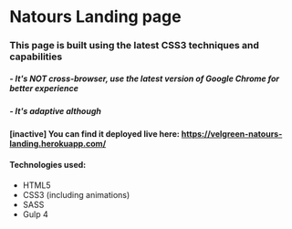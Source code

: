 # Natours Landing page

### This page is built using the latest CSS3 techniques and capabilities
##### - It's NOT cross-browser, use the latest version of Google Chrome for better experience
##### - It's adaptive although

#### [inactive] You can find it deployed live here: https://velgreen-natours-landing.herokuapp.com/

#### Technologies used:
- HTML5
- CSS3 (including animations)
- SASS
- Gulp 4
